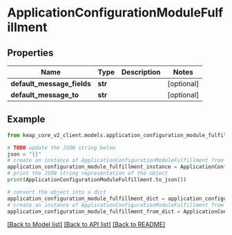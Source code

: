 # ApplicationConfigurationModuleFulfillment


## Properties

Name | Type | Description | Notes
------------ | ------------- | ------------- | -------------
**default_message_fields** | **str** |  | [optional] 
**default_message_to** | **str** |  | [optional] 

## Example

```python
from keap_core_v2_client.models.application_configuration_module_fulfillment import ApplicationConfigurationModuleFulfillment

# TODO update the JSON string below
json = "{}"
# create an instance of ApplicationConfigurationModuleFulfillment from a JSON string
application_configuration_module_fulfillment_instance = ApplicationConfigurationModuleFulfillment.from_json(json)
# print the JSON string representation of the object
print(ApplicationConfigurationModuleFulfillment.to_json())

# convert the object into a dict
application_configuration_module_fulfillment_dict = application_configuration_module_fulfillment_instance.to_dict()
# create an instance of ApplicationConfigurationModuleFulfillment from a dict
application_configuration_module_fulfillment_from_dict = ApplicationConfigurationModuleFulfillment.from_dict(application_configuration_module_fulfillment_dict)
```
[[Back to Model list]](../README.md#documentation-for-models) [[Back to API list]](../README.md#documentation-for-api-endpoints) [[Back to README]](../README.md)


